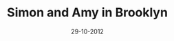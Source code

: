---
title: Simon and Amy in Brooklyn
url: simon-amy-brooklyn
comments: false
layout: photo
categories: [photos]
imageurl: http://farm9.staticflickr.com/8465/8133966126_bbd830e45e_b_d.jpg
date: 29-10-2012
caption: Simon and Amy in Brooklyn.  
flickrurl: http://www.flickr.com/photos/paulmmay/8133966126/in/set-72157601438812230/
---
